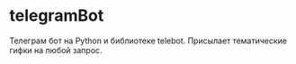 # telegramBot
Телеграм бот на Python и библиотеке telebot. Присылает тематические гифки на любой запрос.
